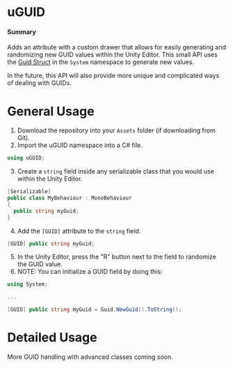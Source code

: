 # uGUID
#### Summary
Adds an attribute with a custom drawer that allows for easily generating and randomizing new GUID values within the Unity Editor. This small API uses the [Guid Struct](https://docs.microsoft.com/en-us/dotnet/api/system.guid?view=net-5.0) in the `System` namespace to generate new values.

In the future, this API will also provide more unique and complicated ways of dealing with GUIDs.

# General Usage
1. Download the repository into your `Assets` folder (if downloading from Git). 
2. Import the uGUID namespace into a C# file.

```c#
using uGUID;
```

3. Create a `string` field inside any serializable class that you would use within the Unity Editor.

```c#
[Serializable]
public class MyBehaviour : MonoBehaviour
{
  public string myGuid;
}
```

4. Add the `[GUID]` attribute to the `string` field.

```c#
[GUID] public string myGuid;
```

5. In the Unity Editor, press the "R" button next to the field to randomize the GUID value. 
6. NOTE: You can initialize a GUID field by doing this:

```c#
using System;

...

[GUID] public string myGuid = Guid.NewGuid().ToString();
```

# Detailed Usage
More GUID handling with advanced classes coming soon. 
